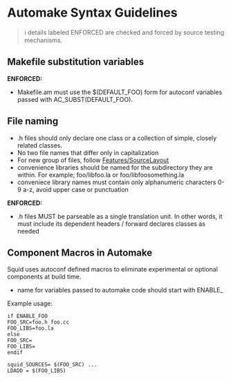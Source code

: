 ---
---
# Automake Syntax Guidelines

> :information_source:
    details labeled ENFORCED are checked and forced by source testing
    mechanisms.


## Makefile substitution variables

**ENFORCED:**

- Makefile.am must use the $(DEFAULT_FOO) form for autoconf variables
    passed with AC_SUBST(DEFAULT_FOO).

## File naming

- .h files should only declare one class or a collection of simple,
    closely related classes.
- No two file names that differ only in capitalization
- For new group of files, follow
    [Features/SourceLayout](/Features/SourceLayout)
- convenience libraries should be named for the subdirectory they are
    within. For example; foo/libfoo.la or foo/libfoosomething.la
- conveniece library names must contain only alphanumeric characters
    0-9 a-z, avoid upper case or punctuation

**ENFORCED:**
- .h files MUST be parseable as a single translation unit. In other words,
    it must include its dependent headers / forward declares classes as
    needed

## Component Macros in Automake

Squid uses autoconf defined macros to eliminate experimental or optional
components at build time.

- name for variables passed to automake code should start with
    ENABLE_

Example usage:

    if ENABLE_FOO
    FOO_SRC=foo.h foo.cc
    FOO_LIBS=foo.la
    else
    FOO_SRC=
    FOO_LIBS=
    endif
    
    squid_SOURCES= $(FOO_SRC) ...
    LDADD = $(FOO_LIBS)
